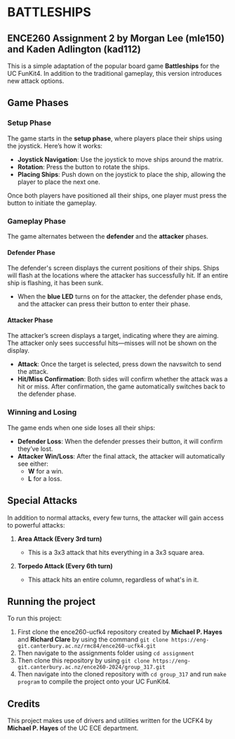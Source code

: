 # BATTLESHIPS
## ENCE260 Assignment 2 by Morgan Lee (mle150) and Kaden Adlington (kad112)

This is a simple adaptation of the popular board game **Battleships** for the UC FunKit4. In addition to the traditional gameplay, this version introduces new attack options.

## Game Phases

### **Setup Phase**
The game starts in the **setup phase**, where players place their ships using the joystick. Here’s how it works:

- **Joystick Navigation**: Use the joystick to move ships around the matrix.
- **Rotation**: Press the button to rotate the ships.
- **Placing Ships**: Push down on the joystick to place the ship, allowing the player to place the next one.

Once both players have positioned all their ships, one player must press the button to initiate the gameplay.

### **Gameplay Phase**
The game alternates between the **defender** and the **attacker** phases.

#### **Defender Phase**
The defender's screen displays the current positions of their ships. Ships will flash at the locations where the attacker has successfully hit. If an entire ship is flashing, it has been sunk.

- When the **blue LED** turns on for the attacker, the defender phase ends, and the attacker can press their button to enter their phase.

#### **Attacker Phase**
The attacker’s screen displays a target, indicating where they are aiming. The attacker only sees successful hits—misses will not be shown on the display.

- **Attack**: Once the target is selected, press down the navswitch to send the attack.
- **Hit/Miss Confirmation**: Both sides will confirm whether the attack was a hit or miss. After confirmation, the game automatically switches back to the defender phase.

### **Winning and Losing**
The game ends when one side loses all their ships:

- **Defender Loss**: When the defender presses their button, it will confirm they’ve lost.
- **Attacker Win/Loss**: After the final attack, the attacker will automatically see either:
  - **W** for a win.
  - **L** for a loss.

## Special Attacks

In addition to normal attacks, every few turns, the attacker will gain access to powerful attacks:

1. **Area Attack (Every 3rd turn)**
   - This is a 3x3 attack that hits everything in a 3x3 square area.

2. **Torpedo Attack (Every 6th turn)**
   - This attack hits an entire column, regardless of what's in it.


## Running the project
To run this project:
1. First clone the ence260-ucfk4 repository created by **Michael P. Hayes** and **Richard Clare** by using the command `git clone https://eng-git.canterbury.ac.nz/rmc84/ence260-ucfk4.git`  
2. Then navigate to the assignments folder using `cd assignment`  
3. Then clone this repository by using `git clone https://eng-git.canterbury.ac.nz/ence260-2024/group_317.git`
4. Then navigate into the cloned repository with `cd group_317` and run `make program` to compile the project onto your UC FunKit4.

## Credits

This project makes use of drivers and utilities written for the UCFK4 by **Michael P. Hayes** of the UC ECE department.